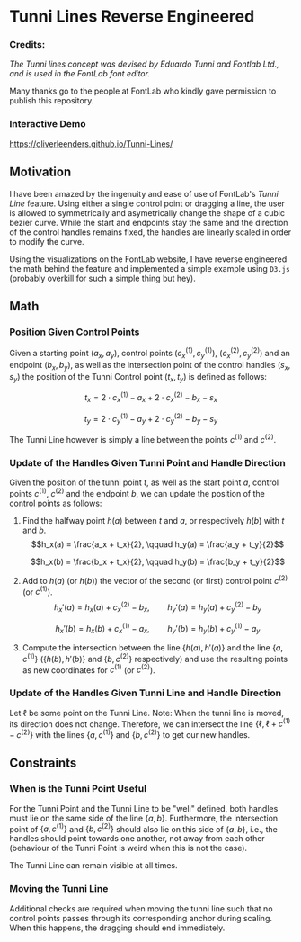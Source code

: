 # Tunni Lines Reverse Engineered

### Credits:
_The Tunni lines concept was devised by Eduardo Tunni and Fontlab Ltd., and is used in the FontLab
font editor._

Many thanks go to the people at FontLab who kindly gave permission to publish this repository.

### Interactive Demo

https://oliverleenders.github.io/Tunni-Lines/

## Motivation

I have been amazed by the ingenuity and ease of use of FontLab's _Tunni Line_ feature. Using either
a single control point or dragging a line, the user is allowed to symmetrically and asymetrically
change the shape of a cubic bezier curve. While the start and endpoints stay the same and the
direction of the control handles remains fixed, the handles are linearly scaled in order to modify
the curve.

Using the visualizations on the FontLab website, I have reverse engineered the math behind the
feature and implemented a simple example using `D3.js` (probably overkill for such a simple thing
but hey).

## Math

### Position Given Control Points

Given a starting point $(a_x, a_y)$, control points $(c_x^{(1)}, c_y^{(1)})$,
$(c_x^{(2)}, c_y^{(2)})$ and an endpoint $(b_x, b_y)$, as well as the intersection point of the
control handles $(s_x, s_y)$ the position of the Tunni Control point $(t_x, t_y)$ is defined as
follows:

$$t_x = 2 \cdot c_x^{(1)} - a_x + 2 \cdot c_x^{(2)} - b_x - s_x$$

$$t_y = 2 \cdot c_y^{(1)} - a_y + 2 \cdot c_y^{(2)} - b_y - s_y$$

The Tunni Line however is simply a line between the points $c^{(1)}$ and $c^{(2)}$.

### Update of the Handles Given Tunni Point and Handle Direction

Given the position of the tunni point $t$, as well as the start point $a$, control points
$c^{(1)}$, $c^{(2)}$ and the endpoint $b$, we can update the position of the control points as
follows:

1. Find the halfway point $h(a)$ between $t$ and $a$, or respectively $h(b)$ with $t$ and $b$.
    $$h_x(a) = \frac{a_x + t_x}{2}, \qquad h_y(a) = \frac{a_y + t_y}{2}$$

    $$h_x(b) = \frac{b_x + t_x}{2}, \qquad h_y(b) = \frac{b_y + t_y}{2}$$

3. Add to $h(a)$ (or $h(b)$) the vector of the second (or first) control point $c^{(2)}$ (or
    $c^{(1)}$).
    $$h_x'(a) = h_x(a) + c_x^{(2)} - b_x, \qquad h_y'(a) = h_y(a) + c_y^{(2)} - b_y$$

    $$h_x'(b) = h_x(b) + c_x^{(1)} - a_x, \qquad h_y'(b) = h_y(b) + c_y^{(1)} - a_y$$

5. Compute the intersection between the line $\{h(a), h'(a)\}$ and the line $\{a, c^{(1)}\}$
    ($\{h(b), h'(b)\}$ and $\{b, c^{(2)}\}$ respectively) and use the resulting points as new
    coordinates for $c^{(1)}$ (or $c^{(2)}$).

### Update of the Handles Given Tunni Line and Handle Direction

Let $\ell$ be some point on the Tunni Line. Note: When the tunni line is moved, its direction does
not change. Therefore, we can intersect the line $\{\ell, \ell + c^{(1)} - c^{(2)}\}$ with the lines
$\{a, c^{(1)}\}$ and $\{b, c^{(2)}\}$ to get our new handles.

## Constraints

### When is the Tunni Point Useful

For the Tunni Point and the Tunni Line to be "well" defined, both handles must lie on the same side
of the line $\{a, b\}$. Furthermore, the intersection point of $\{a, c^{(1)}\}$ and $\{b, c^{(2)}\}$
should also lie on this side of $\{a, b\}$, i.e., the handles should point towards one another, not
away from each other (behaviour of the Tunni Point is weird when this is not the case).

The Tunni Line can remain visible at all times.

### Moving the Tunni Line

Additional checks are required when moving the tunni line such that no control points passes through
its corresponding anchor during scaling. When this happens, the dragging should end immediately.
